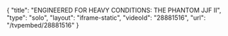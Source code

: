 {
    "title": "ENGINEERED FOR HEAVY CONDITIONS: THE PHANTOM JJF II",
    "type": "solo",
    "layout": "iframe-static",
    "videoId": "28881516",
    "url": "\/tvpembed\/28881516"
}